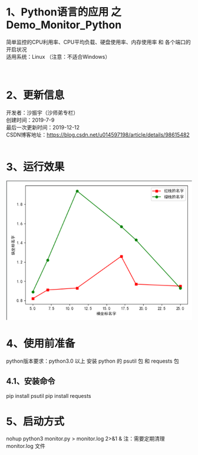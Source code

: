 # 1、Python语言的应用 之 Demo_Monitor_Python
简单监控的CPU利用率、CPU平均负载、硬盘使用率、内存使用率 和 各个端口的开启状况 <BR/>
适用系统：Linux （注意：不适合Windows） <BR/>
 <BR/>
<BR/>
# 2、更新信息
开发者：沙振宇（沙师弟专栏） <BR/>
创建时间：2019-7-9 <BR/>
最后一次更新时间：2019-12-12<BR/>
CSDN博客地址：https://blog.csdn.net/u014597198/article/details/98615482<BR/>
<BR/>
# 3、运行效果
![image](https://github.com/ShaShiDiZhuanLan/Demo_Matplotlib_Python/blob/master/%E6%8A%98%E7%BA%BF%E5%9B%BE.png)
# 4、使用前准备
python版本要求：python3.0 以上
安装 python 的 psutil 包 和 requests 包
## 4.1、安装命令
pip install psutil
pip install requests
# 5、启动方式
nohup python3 monitor.py > monitor.log 2>&1 &
注：需要定期清理 monitor.log 文件